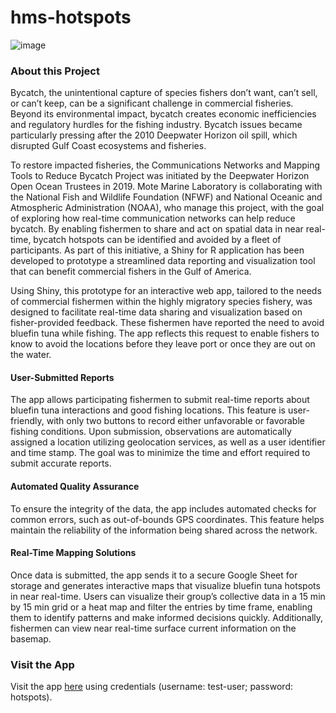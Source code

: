 # hms-hotspots

![image](https://github.com/user-attachments/assets/bca6e482-fa27-4349-bb94-17a6db8129d0)

### About this Project
Bycatch, the unintentional capture of species fishers don’t want, can’t sell, or can’t keep, can be a significant challenge in commercial fisheries. Beyond its environmental impact, bycatch creates economic inefficiencies and regulatory hurdles for the fishing industry. Bycatch issues became particularly pressing after the 2010 Deepwater Horizon oil spill, which disrupted Gulf Coast ecosystems and fisheries.

To restore impacted fisheries, the Communications Networks and Mapping Tools to Reduce Bycatch Project was initiated by the Deepwater Horizon Open Ocean Trustees in 2019. Mote Marine Laboratory is collaborating with the National Fish and Wildlife Foundation (NFWF) and National Oceanic and Atmospheric Administration (NOAA), who manage this project, with the goal of exploring how real-time communication networks can help reduce bycatch. By enabling fishermen to share and act on spatial data in near real-time, bycatch hotspots can be identified and avoided by a fleet of participants. As part of this initiative, a Shiny for R application has been developed to prototype a streamlined data reporting and visualization tool that can benefit commercial fishers in the Gulf of America.

Using Shiny, this prototype for an interactive web app, tailored to the needs of commercial fishermen within the highly migratory species fishery, was designed to facilitate real-time data sharing and visualization based on fisher-provided feedback. These fishermen have reported the need to avoid bluefin tuna while fishing. The app reflects this request to enable fishers to know to avoid the locations before they leave port or once they are out on the water. 

#### User-Submitted Reports
The app allows participating fishermen to submit real-time reports about bluefin tuna interactions and good fishing locations. This feature is user-friendly, with only two buttons to record either unfavorable or favorable fishing conditions. Upon submission, observations are automatically assigned a location utilizing geolocation services, as well as a user identifier and time stamp. The goal was to minimize the time and effort required to submit accurate reports.

#### Automated Quality Assurance
To ensure the integrity of the data, the app includes automated checks for common errors, such as out-of-bounds GPS coordinates. This feature helps maintain the reliability of the information being shared across the network.

#### Real-Time Mapping Solutions
Once data is submitted, the app sends it to a secure Google Sheet for storage and generates interactive maps that visualize bluefin tuna hotspots in near real-time. Users can visualize their group’s collective data in a 15 min by 15 min grid or a heat map and filter the entries by time frame, enabling them to identify patterns and make informed decisions quickly. Additionally, fishermen can view near real-time surface current information on the basemap.

### Visit the App
Visit the app [here](https://cfemm.shinyapps.io/hms-hotspots) using credentials (username: test-user; password: hotspots).
